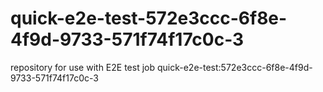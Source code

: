 # quick-e2e-test-572e3ccc-6f8e-4f9d-9733-571f74f17c0c-3
repository for use with E2E test job quick-e2e-test:572e3ccc-6f8e-4f9d-9733-571f74f17c0c-3
